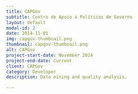 ```yaml
---
title: CAPGov
subtitle: Centro de Apoio a Políticas de Governo
layout: default
modal-id: 2
date: 2014-11-01
img: capgov-thumbnail.png
thumbnail: capgov-thumbnail.png
alt: CAPGov
project-start-date: November 2014
project-end-date: Current
client: CAPGov
category: Developer
description: Data mining and quality analysis.

---
```

